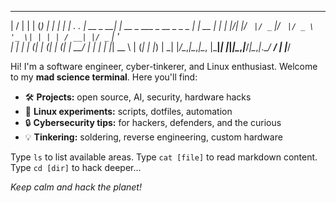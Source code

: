 ___  ___          _                  _           _       _
|  \/  |         | |                (_)         | |     | |
| .  . | __ _  __| | __ _  ___ _ __  _ _   _ ___| | __ _| |__
| |\/| |/ _` |/ _` |/ _` |/ _ \ '_ \| | | | / __| |/ _` | '_ \
| |  | | (_| | (_| | (_| |  __/ | | | | |_| \__ \ | (_| | |_) |
\_|  |_/\__,_|\__,_|\__, |\___|_| |_|_|\__,_|___/_|\__,_|_.__/
                     __/ |
                    |___/

Hi! I'm a software engineer, cyber-tinkerer, and Linux enthusiast.
Welcome to my **mad science terminal**. Here you'll find:

- 🛠️ **Projects:** open source, AI, security, hardware hacks
- 🐧 **Linux experiments:** scripts, dotfiles, automation
- 🔒 **Cybersecurity tips:** for hackers, defenders, and the curious
- 💡 **Tinkering:** soldering, reverse engineering, custom hardware

Type `ls` to list available areas.
Type `cat [file]` to read markdown content.
Type `cd [dir]` to hack deeper...

*Keep calm and hack the planet!*
